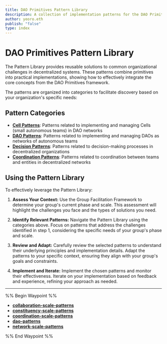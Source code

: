 ```yaml
---
title: DAO Primitives Pattern Library
description: A collection of implementation patterns for the DAO Primitives framework
author: yeoro.eth
publish: "false"
type: index
---
```


# DAO Primitives Pattern Library

The Pattern Library provides reusable solutions to common organizational challenges in decentralized systems. These patterns combine primitives into practical implementations, showing how to effectively integrate the core concepts from the DAO Primitives framework.

The patterns are organized into categories to facilitate discovery based on your organization's specific needs:

## Pattern Categories

- **[Cell Patterns](collaboration-scale-patterns.md)**: Patterns related to implementing and managing Cells (small autonomous teams) in DAO networks
- **[DAO Patterns](dao-patterns.md)**: Patterns related to implementing and managing DAOs as networks of autonomous teams
- **[Decision Patterns](decision-patterns/decision-patterns.md)**: Patterns related to decision-making processes in decentralized organizations
- **[Coordination Patterns](coordination-scale-patterns.md)**: Patterns related to coordination between teams and entities in decentralized networks

## Using the Pattern Library

To effectively leverage the Pattern Library:

1. **Assess Your Context:** Use the Group Facilitation Framework to determine your group's current phase and scale. This assessment will highlight the challenges you face and the types of solutions you need.

2. **Identify Relevant Patterns:** Navigate the Pattern Library using the categories above. Focus on patterns that address the challenges identified in step 1, considering the specific needs of your group's phase and scale.

3. **Review and Adapt:** Carefully review the selected patterns to understand their underlying principles and implementation details. Adapt the patterns to your specific context, ensuring they align with your group's goals and constraints.

4. **Implement and Iterate:** Implement the chosen patterns and monitor their effectiveness. Iterate on your implementation based on feedback and experience, refining your approach as needed.

---

%% Begin Waypoint %%
- **[collaboration-scale-patterns](collaboration-scale-patterns.md)**
- **[constituency-scale-patterns](constituency-scale-patterns.md)**
- **[coordination-scale-patterns](coordination-scale-patterns.md)**
- **[dao-patterns](dao-patterns.md)**
- **[network-scale-patterns](network-scale-patterns.md)**

%% End Waypoint %%